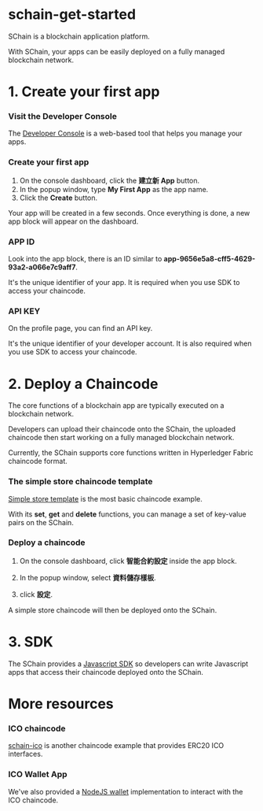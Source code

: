 # schain-get-started

SChain is a blockchain application platform.

With SChain, your apps can be easily deployed on a fully managed blockchain network.

# 1. Create your first app

### Visit the Developer Console

The [Developer Console](http://ec2-13-231-26-144.ap-northeast-1.compute.amazonaws.com/app) is a web-based tool that helps you manage your apps.

### Create your first app

1. On the console dashboard, click the **建立新 App** button.
2. In the popup window, type **My First App** as the app name.
3. Click the **Create** button.

Your app will be created in a few seconds. Once everything is done, a new app block will appear on the dashboard.

### APP ID

Look into the app block, there is an ID similar to **app-9656e5a8-cff5-4629-93a2-a066e7c9aff7**.

It's the unique identifier of your app. It is required when you use SDK to access your chaincode.

### API KEY

On the profile page, you can find an API key.

It's the unique identifier of your developer account. It is also required when you use SDK to access your chaincode.

# 2. Deploy a Chaincode

The core functions of a blockchain app are typically executed on a blockchain network.

Developers can upload their chaincode onto the SChain, the uploaded chaincode then start working on a fully managed blockchain network.

Currently, the SChain supports core functions written in Hyperledger Fabric chaincode format.

### The simple store chaincode template

[Simple store template](https://github.com/issbgkh/simple-store) is the most basic chaincode example.

With its **set**, **get** and **delete** functions, you can manage a set of key-value pairs on the SChain.

### Deploy a chaincode

1. On the console dashboard, click **智能合約設定** inside the app block.

2. In the popup window, select **資料儲存樣板**.

3. click **設定**.

A simple store chaincode will then be deployed onto the SChain.

# 3. SDK

The SChain provides a [Javascript SDK](https://github.com/issbgkh/schain-sdk) so developers can write Javascript apps that access their chaincode deployed onto the SChain.

# More resources

### ICO chaincode

[schain-ico](https://github.com/issbgkh/schain-ico) is another chaincode example that provides ERC20 ICO interfaces.

### ICO Wallet App

We've also provided a [NodeJS wallet](https://github.com/issbgkh/schain-wallet) implementation to interact with the ICO chaincode.
